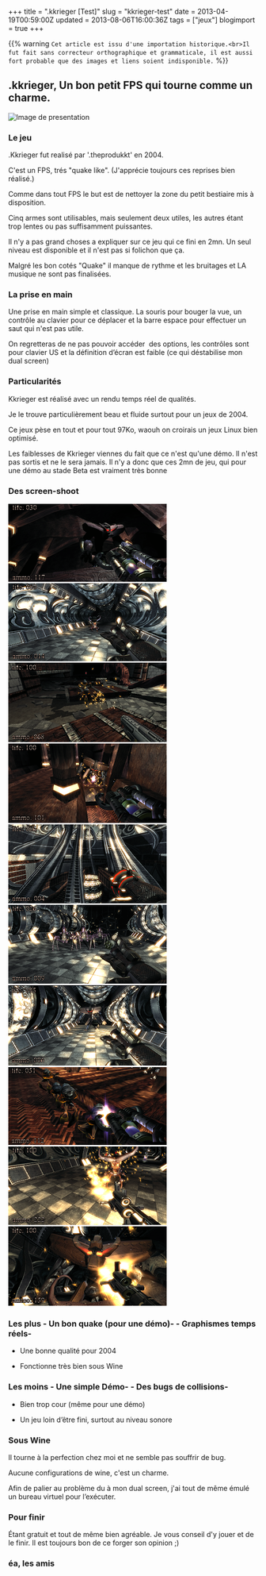 +++
title = ".kkrieger [Test]"
slug = "kkrieger-test"
date = 2013-04-19T00:59:00Z
updated = 2013-08-06T16:00:36Z
tags = ["jeux"]
blogimport = true
+++

{{% warning `Cet article est issu d'une importation historique.<br>Il fut fait sans correcteur orthographique et grammaticale, il est aussi fort probable que des images et liens soient indisponible.` %}}

## .kkrieger, Un bon petit FPS qui tourne comme un charme.

![Image de presentation](/images/cvr.pl-gry-pic-kkrieger-logo.jpg "")

### Le jeu 
.Kkrieger fut realisé par '.theprodukkt' en 2004.

C'est un FPS, trés "quake like". (J'apprécie toujours ces reprises bien réalisé.)

Comme dans tout FPS le but est de nettoyer la zone du petit bestiaire mis à disposition.

Cinq armes sont utilisables, mais seulement deux utiles, les autres étant trop lentes ou pas suffisamment puissantes.

Il n'y a pas grand choses a expliquer sur ce jeu qui ce fini en 2mn. Un seul niveau est disponible et il n'est pas si folichon que ça.

Malgré les bon cotés "Quake" il manque de rythme et les bruitages et LA musique ne sont pas finalisées.

### La prise en main 
Une prise en main simple et classique. La souris pour bouger la vue, un contrôle au clavier pour ce déplacer et la barre espace pour effectuer un saut qui n'est pas utile.

On regretteras de ne pas pouvoir accéder  des options, les contrôles sont pour clavier US et la définition d’écran est faible (ce qui déstabilise mon dual screen)

### Particularités 
Kkrieger est réalisé avec un rendu temps réel de qualités.

Je le trouve particulièrement beau et fluide surtout pour un jeux de 2004.

Ce jeux pèse en tout et pour tout 97Ko, waouh on croirais un jeux Linux bien optimisé.

Les faiblesses de Kkrieger viennes du fait que ce n'est qu'une démo. Il n'est pas sortis et ne le sera jamais. Il n'y a donc que ces 2mn de jeu, qui pour une démo au stade Beta est vraiment très bonne

### Des screen-shoot 
![Image de presentation](/images/lh3.ggpht.com-5XkUUEP0JmQ-UXB4k-ZnKAI-AAAAAAAAAfQ-oaUWJ0NDw9I-s320-screen-00602493085.png "")
![Image de presentation](/images/lh3.ggpht.com-nC24AXelzLA-UXB4lyD7J0I-AAAAAAAAAfc-kIoNyErTBKw-s320-screen-04808252494.png "")
![Image de presentation](/images/lh3.ggpht.com-vKW271V1SNo-UXB4mOh3pBI-AAAAAAAAAfY-IpZ-Rc-0lA-s320-screen-10617593579.png "")
![Image de presentation](/images/lh3.ggpht.com-eCCPdhhj0Ss-UXB4qylZIQI-AAAAAAAAAfo-MXWu1J9cGlw-s320-screen-12892374664.png "")
![Image de presentation](/images/lh3.ggpht.com-axH9ExWrpPA-UXB4sUE1UJI-AAAAAAAAAfw-kWQj69oQnII-s320-screen-13263027407.png "")
![Image de presentation](/images/lh3.ggpht.com-vTcJ26R94dI-UXB4sF1BkZI-AAAAAAAAAf0-yp0SjX27n3Q-s320-screen-20097050629.png "")
![Image de presentation](/images/lh3.ggpht.com-Rjm3pkMKvNc-UXB4wCczy-I-AAAAAAAAAgA-UJQckIKQw40-s320-screen-41027410715.png "")
![Image de presentation](/images/lh3.ggpht.com-yQJW3kvA3rU-UXB4yM_i8kI-AAAAAAAAAgI-gbiNGy1mEC8-s320-screen-65368564960.png "")
![Image de presentation](/images/lh3.ggpht.com-kMd3p-sG3oU-UXB40HJR04I-AAAAAAAAAgQ-XWgPxFSNUPQ-s320-screen-66603238495.png "")
![Image de presentation](/images/screen-75244328797.png "")

### Les plus - Un bon quake (pour une démo)- - Graphismes temps réels- 
- Une bonne qualité pour 2004

- Fonctionne très bien sous Wine

### Les moins - Une simple Démo- - Des bugs de collisions- 
- Bien trop cour (même pour une démo)

- Un jeu loin d’être fini, surtout au niveau sonore

### Sous Wine 
Il tourne à la perfection chez moi et ne semble pas souffrir de bug.

Aucune configurations de wine, c'est un charme.

Afin de palier au problème du à mon dual screen, j'ai tout de même émulé un bureau virtuel pour l’exécuter.

### Pour finir 
Étant gratuit et tout de même bien agréable. Je vous conseil d'y jouer et de le finir. Il est toujours bon de ce forger son opinion ;)

### éa, les amis
